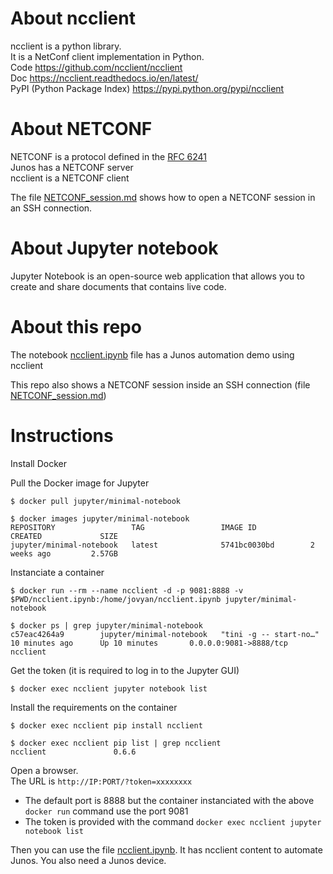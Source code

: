 # About ncclient  

ncclient is a python library.  
It is a NetConf client implementation in Python.    
Code https://github.com/ncclient/ncclient  
Doc https://ncclient.readthedocs.io/en/latest/  
PyPI (Python Package Index) https://pypi.python.org/pypi/ncclient  

# About NETCONF

NETCONF is a protocol defined in the [RFC 6241](https://tools.ietf.org/html/rfc6241)   
Junos has a NETCONF server  
ncclient is a NETCONF client  

The file [NETCONF_session.md](NETCONF_session.md) shows how to open a NETCONF session in an SSH connection.  

# About Jupyter notebook

Jupyter Notebook is an open-source web application that allows you to create and share documents that contains live code.

# About this repo 

The notebook [ncclient.ipynb](ncclient.ipynb) file has a Junos automation demo using ncclient  

This repo also shows a NETCONF session inside an SSH connection (file [NETCONF_session.md](NETCONF_session.md))

# Instructions 

Install Docker 

Pull the Docker image for Jupyter
```
$ docker pull jupyter/minimal-notebook
```
```
$ docker images jupyter/minimal-notebook
REPOSITORY                 TAG                 IMAGE ID            CREATED             SIZE
jupyter/minimal-notebook   latest              5741bc0030bd        2 weeks ago         2.57GB
```
Instanciate a container 
```
$ docker run --rm --name ncclient -d -p 9081:8888 -v $PWD/ncclient.ipynb:/home/jovyan/ncclient.ipynb jupyter/minimal-notebook
```
```
$ docker ps | grep jupyter/minimal-notebook
c57eac4264a9        jupyter/minimal-notebook   "tini -g -- start-no…"   10 minutes ago      Up 10 minutes       0.0.0.0:9081->8888/tcp                            ncclient
```
Get the token (it is required to log in to the Jupyter GUI)   
```
$ docker exec ncclient jupyter notebook list
```
Install the requirements on the container 
```
$ docker exec ncclient pip install ncclient
```
```
$ docker exec ncclient pip list | grep ncclient
ncclient               0.6.6
```
Open a browser.  
The URL is `http://IP:PORT/?token=xxxxxxxx`   
- The default port is 8888 but the container instanciated with the above `docker run` command use the port 9081  
- The token is provided with the command `docker exec ncclient jupyter notebook list`

Then you can use the file [ncclient.ipynb](ncclient.ipynb). It has ncclient content to automate Junos. You also need a Junos device.    
